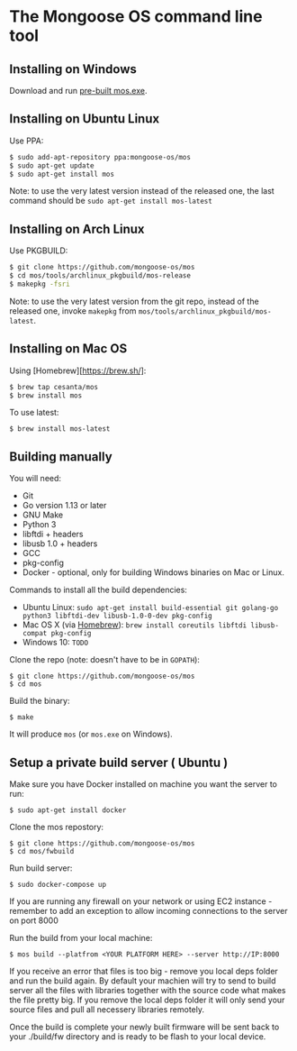 The Mongoose OS command line tool
=================================

## Installing on Windows

Download and run [pre-built mos.exe](https://mongoose-os.com/downloads/mos-release/win/mos.exe).

## Installing on Ubuntu Linux

Use PPA:

```bash
$ sudo add-apt-repository ppa:mongoose-os/mos
$ sudo apt-get update
$ sudo apt-get install mos
```

Note: to use the very latest version instead of the released one, the last
command should be `sudo apt-get install mos-latest`

## Installing on Arch Linux

Use PKGBUILD:

```bash
$ git clone https://github.com/mongoose-os/mos
$ cd mos/tools/archlinux_pkgbuild/mos-release
$ makepkg -fsri
```

Note: to use the very latest version from the git repo, instead of the released
one, invoke `makepkg` from `mos/tools/archlinux_pkgbuild/mos-latest`.

## Installing on Mac OS

Using [Homebrew][https://brew.sh/]:

```bash
$ brew tap cesanta/mos
$ brew install mos
```

To use latest:

```
$ brew install mos-latest
```

## Building manually

You will need:
 * Git
 * Go version 1.13 or later
 * GNU Make
 * Python 3
 * libftdi + headers
 * libusb 1.0 + headers
 * GCC
 * pkg-config
 * Docker - optional, only for building Windows binaries on Mac or Linux.

Commands to install all the build dependencies:
 * Ubuntu Linux: `sudo apt-get install build-essential git golang-go python3 libftdi-dev libusb-1.0-0-dev pkg-config`
 * Mac OS X (via [Homebrew](https://brew.sh/)): `brew install coreutils libftdi libusb-compat pkg-config`
 * Windows 10: `TODO`

Clone the repo (note: doesn't have to be in `GOPATH`):

```
$ git clone https://github.com/mongoose-os/mos
$ cd mos
```

Build the binary:

```
$ make
```

It will produce `mos` (or `mos.exe` on Windows).

## Setup a private build server ( Ubuntu )

Make sure you have Docker installed on machine you want the server to run:

```
$ sudo apt-get install docker
```

Clone the mos repostory:

```
$ git clone https://github.com/mongoose-os/mos
$ cd mos/fwbuild
```

Run build server:

```
$ sudo docker-compose up
```

If you are running any firewall on your network or using EC2 instance - remember to add an exception to allow incoming connections to the server on port 8000

Run the build from your local machine:

```
$ mos build --platfrom <YOUR PLATFORM HERE> --server http://IP:8000
```
If you receive an error that files is too big - remove you local deps folder and run the build again. 
By default your machien will try to send to build server all the files with libraries together with the source code what makes the file pretty big. 
If you remove the local deps folder it will only send your source files and pull all necessery libraries remotely.

Once the build is complete your newly built firmware will be sent back to your ./build/fw directory and is ready to be flash to your local device.
